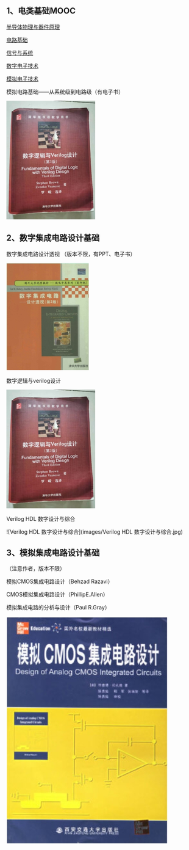 ## 1、电类基础MOOC

[半导体物理与器件原理](https://www.icourse163.org/course/FUDAN-1003164004?from=searchPage)

[电路基础](https://www.icourse163.org/course/NWPU-1001599007?from=searchPage)

[信号与系统](https://www.icourse163.org/course/XDU-483006?from=searchPage)

[数字电子技术](https://www.icourse163.org/course/HUST-1001909001?from=searchPage)

[模拟电子技术](https://www.icourse163.org/course/XJTU-1001807015?from=searchPage)

模拟电路基础——从系统级到电路级（有电子书）

![数字逻辑与verilog设计](images/数字逻辑与verilog设计.png) 

## 2、数字集成电路设计基础

数字集成电路设计透视 （版本不限，有PPT、电子书）



![数字集成电路设计透视](images\数字集成电路设计透视.jpg) 



数字逻辑与verilog设计

![数字逻辑与verilog设计](images/数字逻辑与verilog设计.png)

Verilog HDL 数字设计与综合

![Verilog HDL 数字设计与综合](images/Verilog HDL 数字设计与综合.jpg)

## 3、模拟集成电路设计基础 

（注意作者，版本不限）

模拟CMOS集成电路设计（Behzad Razavi）

CMOS模拟集成电路设计（PhillipE.Allen）

模拟集成电路的分析与设计（Paul R.Gray） 

 

![模拟集成电路的分析与设计](images/模拟集成电路的分析与设计.jpg) 